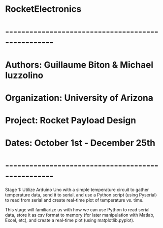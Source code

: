 # RocketElectronics
# --------------------------------------------------
# Authors:      Guillaume Biton & Michael Iuzzolino
# Organization: University of Arizona
# Project:      Rocket Payload Design
# Dates:        October 1st - December 25th
# --------------------------------------------------

Stage 1:
Utilize Arduino Uno with a simple temperature circuit to gather temperature
data, send it to serial, and use a Python script (using Pyserial) to read from
serial and create real-time plot of temperature vs. time.

This stage will familiarize us with how we can use Python to read serial data, store it as csv format to memory (for later manipulation with Matlab, Excel, etc), and create a real-time plot (using matplotlib.pyplot).
